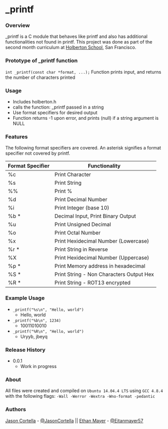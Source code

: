 # _printf
### Overview
 _printf is a C module that behaves like printf and also has additional functionalities not found in printf. This project was done as part of the second month curriculum at [Holberton School](https://www.\holbertonschool.com/), San Francisco.
### Prototype of _printf function
`int _printf(const char *format, ...);`
Function prints input, and returns the number of characters printed
### Usage
* Includes holberton.h
* calls the function: _printf passed in a string
* Use format specifiers for desired output
* Function returns -1 upon error, and prints (null) if a string argument is NULL

### Features
The following format specifiers are covered. An asterisk signifies a format specifier not covered by printf.

|  Format Specifier  |    Functionality                          |
| ------------------ | ----------------------------------------- |
| %c                 | Print Character                           |
| %s                 | Print String                              |
| %%                 | Print %                                   |
| %d                 | Print Decimal Number                      |
| %i                 | Print Integer (base 10)                   |
| %b \*              | Decimal Input, Print Binary Output        |
| %u                 | Print Unsigned Decimal                    |
| %o                 | Print Octal Number                        |
| %x                 | Print Hexidecimal Number (Lowercase)      |
| %r \*              | Print String in Reverse                   |
| %X                 | Print Hexidecimal Number (Uppercase)      |
| %p \*              | Print Memory address in hexadecimal       |
| %S \*              | Print String - Non Characters Output Hex  |
| %R \*              | Print String - ROT13 encrypted            |
### Example Usage
* `_printf("%s\n", "Hello, world")`
    * Hello, world
* `_printf("%b\n", 1234)`
    * 10011010010
*  `_printf("%R\n", "Hello, world")`
    * Uryyb, jbeyq
### Release History
* 0.0.1
  * Work in progress
### About
All files were created and compiled on `Ubuntu 14.04.4 LTS` using `GCC 4.8.4` with the following flags: `-Wall -Werror -Wextra -Wno-format -pedantic`
### Authors
[Jason Cortella](https://github.com/jasoncortella) - [@JasonCortella](https://twitter.com/JasonCortella) \|\| [Ethan Mayer](https://github.com/ethanpasta) - [@Eitanmayer57](https://twitter.com/eitanmayer57)